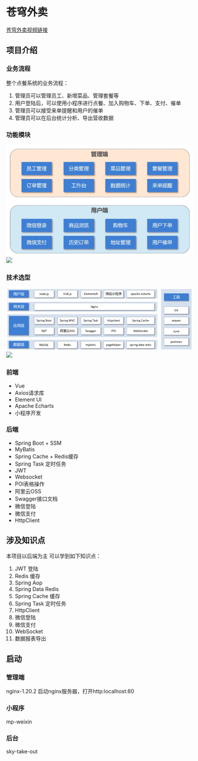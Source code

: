 # 苍穹外卖
[苍穹外卖视频链接](https://www.bilibili.com/video/BV1TP411v7v6/?spm_id_from=333.337.search-card.all.click)
## 项目介绍
### 业务流程
整个点餐系统的业务流程：

1. 管理员可以管理员工、新增菜品、管理套餐等
2. 用户登陆后，可以使用小程序进行点餐、加入购物车、下单、支付、催单
3. 管理员可以接受来单提醒和用户的催单
4. 管理员可以在后台统计分析、导出营收数据
### 功能模块
![](image.png#id=ApQvS&originalType=binary&ratio=1&rotation=0&showTitle=false&status=done&style=none&title=)![](https://cdn.nlark.com/yuque/0/2023/png/398476/1690797803518-ff0d2355-7428-4d53-aad1-bf329635096c.png?x-oss-process=image%2Fresize%2Cw_750%2Climit_0#averageHue=%23dde3e0&from=url&id=Qf9Ch&originHeight=445&originWidth=750&originalType=binary&ratio=1.25&rotation=0&showTitle=false&status=done&style=none&title=)
### 技术选型
![](image-1.png#id=J30HG&originalType=binary&ratio=1&rotation=0&showTitle=false&status=done&style=none&title=)![](https://cdn.nlark.com/yuque/0/2023/png/398476/1690797854480-8b084a9d-d83d-4723-a493-58f0aedff619.png?x-oss-process=image%2Fresize%2Cw_937%2Climit_0#averageHue=%23fafbf8&from=url&id=s92Sd&originHeight=316&originWidth=937&originalType=binary&ratio=1.25&rotation=0&showTitle=false&status=done&style=none&title=)
### 前端

- Vue
- Axios请求库
- Element UI
- Apache Echarts
- 小程序开发
### 后端

- Spring Boot + SSM
- MyBatis
- Spring Cache + Redis缓存
- Spring Task 定时任务
- JWT
- Websocket
- POI表格操作
- 阿里云OSS
- Swagger接口文档
- 微信登陆
- 微信支付
- HttpClient
## 涉及知识点
本项目以后端为主
可以学到如下知识点：

1. JWT 登陆
2. Redis 缓存
3. Spring Aop
4. Spring Data Redis
5. Spring Cache 缓存
6. Spring Task 定时任务
7. HttpClient
8. 微信登陆
9. 微信支付
10. WebSocket
11. 数据报表导出


## 启动
### 管理端
nginx-1.20.2
启动nginx服务器，打开http:localhost:80
### 小程序
mp-weixin
### 后台
sky-take-out

